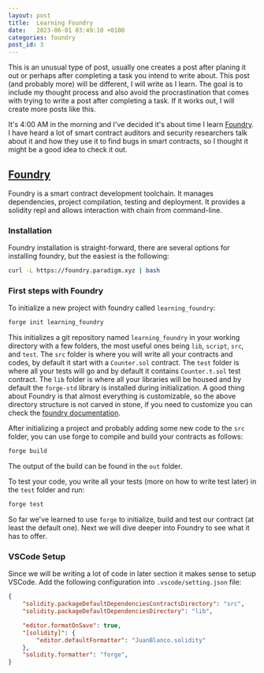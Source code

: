 ```yaml
---
layout: post
title:  Learning Foundry
date:   2023-06-01 03:49:10 +0100
categories: foundry
post_id: 3
---
```


This is an unusual type of post, usually one creates a post after planing it out or perhaps after completing a task you intend to write about. This post (and probably more) will be different, I will write as I learn. The goal is to include my thought process and also avoid the procrastination that comes with trying to write a post after completing a task. If it works out, I will create more posts like this.

It's 4:00 AM in the morning and I've decided it's about time I learn [Foundry](https://github.com/foundry-rs/foundry). I have heard a lot of smart contract auditors and security researchers talk about it and how they use it to find bugs in smart contracts, so I thought it might be a good idea to check it out.

## [Foundry](https://book.getfoundry.sh/)

Foundry is a smart contract development toolchain. It manages dependencies, project compilation, testing and deployment. It provides a solidity repl and allows interaction with chain from command-line.

### Installation

Foundry installation is straight-forward, there are several options for installing foundry, but the easiest is the following:

```bash
curl -L https://foundry.paradigm.xyz | bash
```

### First steps with Foundry

To initialize a new project with foundry called `learning_foundry`:

```bash
forge init learning_foundry
```

This initializes a git repository named `learning_foundry` in your working directory with a few folders, the most useful ones being `lib`, `script`, `src`, and `test`. The `src` folder is where you will write all your contracts and codes, by default it start with a `Counter.sol` contract. The `test` folder is where all your tests will go and by default it contains `Counter.t.sol` test contract. The `lib` folder is where all your libraries will be housed and by default the `forge-std` library is installed during initialization. A good thing about Foundry is that almost everything is customizable, so the above directory structure is not carved in stone, if you need to customize you can check the [foundry documentation](https://book.getfoundry.sh/).

After initializing a project and probably adding some new code to the `src` folder, you can use forge to compile and build your contracts as follows:

```bash
forge build
```

The output of the build can be found in the `out` folder.

To test your code, you write all your tests (more on how to write test later) in the `test` folder and run:

```bash
forge test
```

So far we've learned to use `forge` to initialize, build and test our contract (at least the default one). Next we will dive deeper into Foundry to see what it has to offer.

### VSCode Setup

Since we will be writing a lot of code in later section it makes sense to setup VSCode. Add the following configuration into `.vscode/setting.json` file:

```json
{
    "solidity.packageDefaultDependenciesContractsDirectory": "src",
    "solidity.packageDefaultDependenciesDirectory": "lib",

    "editor.formatOnSave": true,
    "[solidity]": {
        "editor.defaultFormatter": "JuanBlanco.solidity"
    },
    "solidity.formatter": "forge",
}
```
